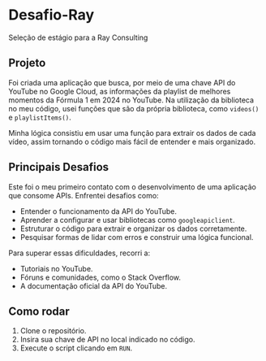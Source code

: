 <h1>Desafio-Ray</h1>
<p>Seleção de estágio para a Ray Consulting</p>

<h2>Projeto</h2>
<p>
    Foi criada uma aplicação que busca, por meio de uma chave API do YouTube no Google Cloud, as informações da playlist de melhores momentos da Fórmula 1 em 2024 no YouTube. 
    Na utilização da biblioteca no meu código, usei funções que são da própria biblioteca, como <code>videos()</code> e <code>playlistItems()</code>.
</p>
<p>
    Minha lógica consistiu em usar uma função para extrair os dados de cada vídeo, assim tornando o código mais fácil de entender e mais organizado.
</p>

<h2>Principais Desafios</h2>
<p>
    Este foi o meu primeiro contato com o desenvolvimento de uma aplicação que consome APIs. Enfrentei desafios como:
</p>
<ul>
    <li>Entender o funcionamento da API do YouTube.</li>
    <li>Aprender a configurar e usar bibliotecas como <code>googleapiclient</code>.</li>
    <li>Estruturar o código para extrair e organizar os dados corretamente.</li>
    <li>Pesquisar formas de lidar com erros e construir uma lógica funcional.</li>
</ul>
<p>Para superar essas dificuldades, recorri a:</p>
<ul>
    <li>Tutoriais no YouTube.</li>
    <li>Fóruns e comunidades, como o Stack Overflow.</li>
    <li>A documentação oficial da API do YouTube.</li>
</ul>

<h2>Como rodar</h2>
<ol>
    <li>Clone o repositório.</li>
    <li>Insira sua chave de API no local indicado no código.</li>
    <li>Execute o script clicando em <code>RUN</code>.</li>
</ol>
